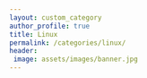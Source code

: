 ```yaml
---
layout: custom_category
author_profile: true
title: Linux
permalink: /categories/linux/
header:
 image: assets/images/banner.jpg
---
```

